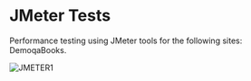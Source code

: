 # JMeter Tests
Performance testing using JMeter tools for the following sites: DemoqaBooks.

![JMETER1](https://github.com/Liviu98/JMeterTesting/assets/129300621/cdb2c0db-095b-43f3-9f9d-271d733ef719)

